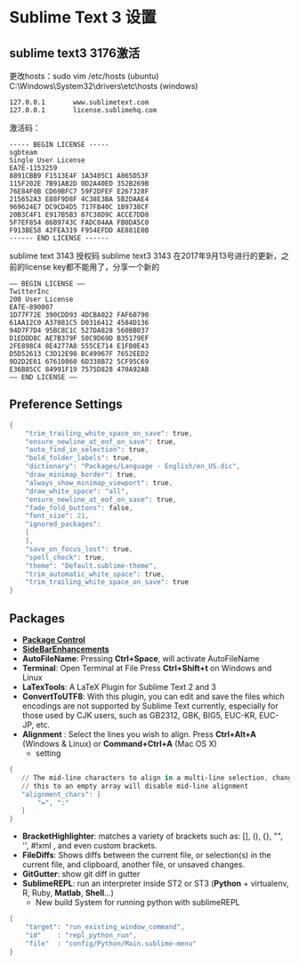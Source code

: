 # Sublime Text 3 设置
## sublime text3 3176激活
更改hosts：sudo vim /etc/hosts (ubuntu)
C:\Windows\System32\drivers\etc\hosts (windows)
```
127.0.0.1       www.sublimetext.com
127.0.0.1       license.sublimehq.com
```
激活码：
```
----- BEGIN LICENSE -----
sgbteam
Single User License
EA7E-1153259
8891CBB9 F1513E4F 1A3405C1 A865D53F
115F202E 7B91AB2D 0D2A40ED 352B269B
76E84F0B CD69BFC7 59F2DFEF E267328F
215652A3 E88F9D8F 4C38E3BA 5B2DAAE4
969624E7 DC9CD4D5 717FB40C 1B9738CF
20B3C4F1 E917B5B3 87C38D9C ACCE7DD8
5F7EF854 86B9743C FADC04AA FB0DA5C0
F913BE58 42FEA319 F954EFDD AE881E0B
------ END LICENSE ------
```
sublime text 3143 授权码
sublime text3 3143 在2017年9月13号进行的更新，之前的license key都不能用了，分享一个新的
```
—– BEGIN LICENSE —–
TwitterInc
200 User License
EA7E-890007
1D77F72E 390CDD93 4DCBA022 FAF60790
61AA12C0 A37081C5 D0316412 4584D136
94D7F7D4 95BC8C1C 527DA828 560BB037
D1EDDD8C AE7B379F 50C9D69D B35179EF
2FE898C4 8E4277A8 555CE714 E1FB0E43
D5D52613 C3D12E98 BC49967F 7652EED2
9D2D2E61 67610860 6D338B72 5CF95C69
E36B85CC 84991F19 7575D828 470A92AB
—— END LICENSE ——
```

## Preference Settings
``` powershell
{
    "trim_trailing_white_space_on_save": true,
	"ensure_newline_at_eof_on_save": true,
    "auto_find_in_selection": true,
    "bold_folder_labels": true,
    "dictionary": "Packages/Language - English/en_US.dic",
    "draw_minimap_border": true,
    "always_show_minimap_viewport": true,
    "draw_white_space": "all",
    "ensure_newline_at_eof_on_save": true,
    "fade_fold_buttons": false,
    "font_size": 21,
    "ignored_packages":
    [
    ],
    "save_on_focus_lost": true,
    "spell_check": true,
    "theme": "Default.sublime-theme",
    "trim_automatic_white_space": true,
    "trim_trailing_white_space_on_save": true
}
```
## Packages
- [**Package Control**](https://packagecontrol.io/packages/Package%20Control)
- [**SideBarEnhancements**](https://packagecontrol.io/packages/SideBarEnhancements)
- **AutoFileName**:  Pressing **Ctrl+Space**, will activate AutoFileName
- **Terminal**: Open Terminal at File Press **Ctrl+Shift+t** on Windows and Linux
- **LaTexTools**: A LaTeX Plugin for Sublime Text 2 and 3
- **ConvertToUTF8**: With this plugin, you can edit and save the files which encodings are not supported by Sublime Text currently, especially for those used by CJK users, such as GB2312, GBK, BIG5, EUC-KR, EUC-JP, etc.
- **Alignment** :  Select the lines you wish to align. Press **Ctrl+Alt+A** (Windows & Linux) or **Command+Ctrl+A** (Mac OS X)
	- setting 
``` powershell
{
   // The mid-line characters to align in a multi-line selection, changing
   // this to an empty array will disable mid-line alignment
   "alignment_chars": [
       "=", ":"
   ]
}
```
- **BracketHighlighter**: matches a variety of brackets such as: [], (), {}, "", '', #!xml <tag></tag>, and even custom brackets.
- **File​Diffs**: Shows diffs between the current file, or selection(s) in the current file, and clipboard, another file, or unsaved changes. 
- **Git​Gutter**: show git diff in gutter
- **SublimeREPL**:  run an interpreter inside ST2 or ST3 (**Python** + virtualenv, R, Ruby, **Matlab**, **Shell**...)
	- New build System for running python with sublimeREPL
``` powershell
{
	"target": "run_existing_window_command",
	"id"    : "repl_python_run",
	"file"  : "config/Python/Main.sublime-menu"
}
```
